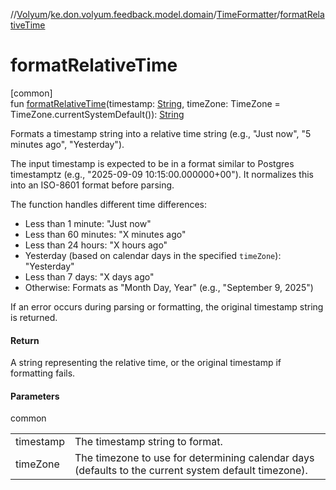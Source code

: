 //[Volyum](../../../index.md)/[ke.don.volyum.feedback.model.domain](../index.md)/[TimeFormatter](index.md)/[formatRelativeTime](format-relative-time.md)

# formatRelativeTime

[common]\
fun [formatRelativeTime](format-relative-time.md)(timestamp: [String](https://kotlinlang.org/api/core/kotlin-stdlib/kotlin/-string/index.html), timeZone: TimeZone = TimeZone.currentSystemDefault()): [String](https://kotlinlang.org/api/core/kotlin-stdlib/kotlin/-string/index.html)

Formats a timestamp string into a relative time string (e.g., &quot;Just now&quot;, &quot;5 minutes ago&quot;, &quot;Yesterday&quot;).

The input timestamp is expected to be in a format similar to Postgres timestamptz (e.g., &quot;2025-09-09 10:15:00.000000+00&quot;). It normalizes this into an ISO-8601 format before parsing.

The function handles different time differences:

- 
   Less than 1 minute: &quot;Just now&quot;
- 
   Less than 60 minutes: &quot;X minutes ago&quot;
- 
   Less than 24 hours: &quot;X hours ago&quot;
- 
   Yesterday (based on calendar days in the specified `timeZone`): &quot;Yesterday&quot;
- 
   Less than 7 days: &quot;X days ago&quot;
- 
   Otherwise: Formats as &quot;Month Day, Year&quot; (e.g., &quot;September 9, 2025&quot;)

If an error occurs during parsing or formatting, the original timestamp string is returned.

#### Return

A string representing the relative time, or the original timestamp if formatting fails.

#### Parameters

common

| | |
|---|---|
| timestamp | The timestamp string to format. |
| timeZone | The timezone to use for determining calendar days (defaults to the current system default timezone). |
